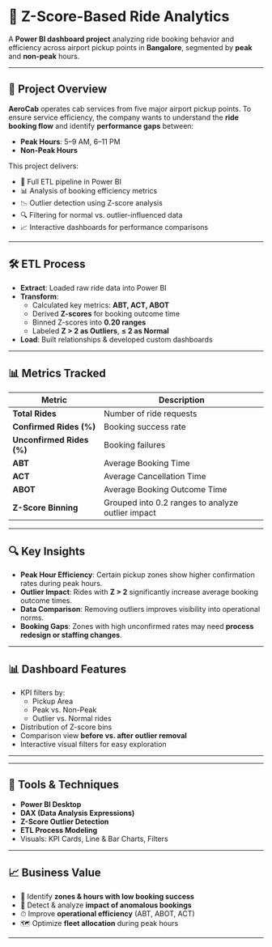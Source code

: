 # 🚖 Z-Score-Based Ride Analytics

A **Power BI dashboard project** analyzing ride booking behavior and efficiency across airport pickup points in **Bangalore**, segmented by **peak** and **non-peak** hours.

---

## 📌 Project Overview
**AeroCab** operates cab services from five major airport pickup points. To ensure service efficiency, the company wants to understand the **ride booking flow** and identify **performance gaps** between:

- **Peak Hours**: 5–9 AM, 6–11 PM  
- **Non-Peak Hours**

This project delivers:

- 🔄 Full ETL pipeline in Power BI  
- 📊 Analysis of booking efficiency metrics  
- 📉 Outlier detection using Z-score analysis  
- 🔍 Filtering for normal vs. outlier-influenced data  
- 📈 Interactive dashboards for performance comparisons  

---

## 🛠 ETL Process
- **Extract**: Loaded raw ride data into Power BI  
- **Transform**:  
  - Calculated key metrics: **ABT, ACT, ABOT**  
  - Derived **Z-scores** for booking outcome time  
  - Binned Z-scores into **0.20 ranges**  
  - Labeled **Z > 2 as Outliers**, **≤ 2 as Normal**  
- **Load**: Built relationships & developed custom dashboards  

---

## 📊 Metrics Tracked
| Metric | Description |
|--------|-------------|
| **Total Rides** | Number of ride requests |
| **Confirmed Rides (%)** | Booking success rate |
| **Unconfirmed Rides (%)** | Booking failures |
| **ABT** | Average Booking Time |
| **ACT** | Average Cancellation Time |
| **ABOT** | Average Booking Outcome Time |
| **Z-Score Binning** | Grouped into 0.2 ranges to analyze outlier impact |

---

## 🔍 Key Insights
- **Peak Hour Efficiency**: Certain pickup zones show higher confirmation rates during peak hours.  
- **Outlier Impact**: Rides with **Z > 2** significantly increase average booking outcome times.  
- **Data Comparison**: Removing outliers improves visibility into operational norms.  
- **Booking Gaps**: Zones with high unconfirmed rates may need **process redesign or staffing changes**.  

---

## 📊 Dashboard Features
- KPI filters by:  
  - Pickup Area  
  - Peak vs. Non-Peak  
  - Outlier vs. Normal rides  
- Distribution of Z-score bins  
- Comparison view **before vs. after outlier removal**  
- Interactive visual filters for easy exploration  

---
---

## 🧰 Tools & Techniques
- **Power BI Desktop**  
- **DAX (Data Analysis Expressions)**  
- **Z-Score Outlier Detection**  
- **ETL Process Modeling**  
- Visuals: KPI Cards, Line & Bar Charts, Filters  

---

## 📈 Business Value
- 🧠 Identify **zones & hours with low booking success**  
- 🚫 Detect & analyze **impact of anomalous bookings**  
- ⏱ Improve **operational efficiency** (ABT, ABOT, ACT)  
- 🗺 Optimize **fleet allocation** during peak hours  

--- 
